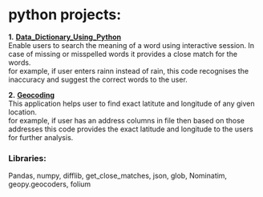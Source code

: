# python projects:

**1.** **[Data_Dictionary_Using_Python](https://github.com/Anurag0212/python_projects/tree/master/Data_Dictionary_Using_Python)**  
Enable users to search the meaning of a word using interactive session.
In case of missing or misspelled words it provides a close match for the words.  
for example, if user enters rainn instead of rain, this code recognises the inaccuracy and suggest the correct words to the user.


**2.** **[Geocoding](https://github.com/Anurag0212/python_projects/tree/master/Geo%20Coding)**  
This application helps user to find exact latitute and longitude of any given location.  
for example, if user has an address columns in file then based on those addresses this code provides the exact latitude and longitude to the users for further analysis.



### Libraries:
Pandas, numpy, difflib, get_close_matches, json, glob, Nominatim, geopy.geocoders, folium


